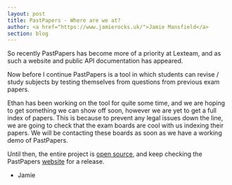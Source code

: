 ```yaml
---
layout: post
title: PastPapers - Where are we at?
author: <a href="https://www.jamierocks.uk/">Jamie Mansfield</a>
section: blog
---
```

So recently PastPapers has become more of a priority at Lexteam, and as such a website and public API documentation has appeared.

Now before I continue PastPapers is a tool in which students can revise / study subjects by testing themselves from questions from previous exam papers.

Ethan has been working on the tool for quite some time, and we are hoping to get something we can show off soon, however we are yet to get a full index of papers. This is because to prevent any legal issues down the line, we are going to check that the exam boards are cool with us indexing their papers. We will be contacting these boards as soon as we have a working demo of PastPapers.

Until then, the entire project is [open source](https://github.com/PastPapers), and keep checking the PastPapers [website](http://pastpapers.lexteam.xyz/) for a release.

- Jamie

